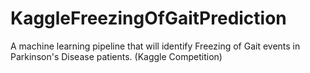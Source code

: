 # KaggleFreezingOfGaitPrediction
A machine learning pipeline that will identify Freezing of Gait events in Parkinson's Disease patients.  (Kaggle Competition)
